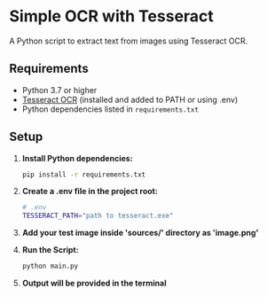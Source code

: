 # Simple OCR with Tesseract

A Python script to extract text from images using Tesseract OCR.

## Requirements

- Python 3.7 or higher
- [Tesseract OCR](https://github.com/tesseract-ocr/tesseract) (installed and added to PATH or using .env)
- Python dependencies listed in `requirements.txt`

## Setup

1. **Install Python dependencies:**

   ```bash
   pip install -r requirements.txt
   
2. **Create a .env file in the project root:**

   ```bash
   # .env
   TESSERACT_PATH="path to tesseract.exe"

3. **Add your test image inside 'sources/' directory as 'image.png'**

4. **Run the Script:**

   ```bash
   python main.py

5. **Output will be provided in the terminal**
